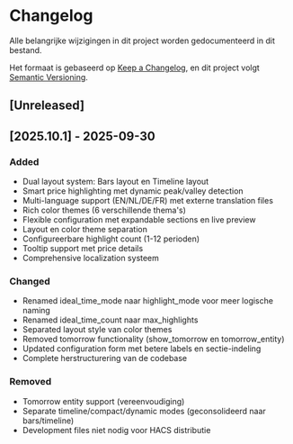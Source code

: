 # Changelog

Alle belangrijke wijzigingen in dit project worden gedocumenteerd in dit bestand.

Het formaat is gebaseerd op [Keep a Changelog](https://keepachangelog.com/nl/1.0.0/),
en dit project volgt [Semantic Versioning](https://semver.org/lang/nl/).

## [Unreleased]

## [2025.10.1] - 2025-09-30

### Added
- Dual layout system: Bars layout en Timeline layout
- Smart price highlighting met dynamic peak/valley detection
- Multi-language support (EN/NL/DE/FR) met externe translation files
- Rich color themes (6 verschillende thema's)
- Flexible configuration met expandable sections en live preview
- Layout en color theme separation
- Configureerbare highlight count (1-12 perioden)
- Tooltip support met price details
- Comprehensive localization systeem

### Changed
- Renamed ideal_time_mode naar highlight_mode voor meer logische naming
- Renamed ideal_time_count naar max_highlights
- Separated layout style van color themes
- Removed tomorrow functionality (show_tomorrow en tomorrow_entity)
- Updated configuration form met betere labels en sectie-indeling
- Complete herstructurering van de codebase

### Removed
- Tomorrow entity support (vereenvoudiging)
- Separate timeline/compact/dynamic modes (geconsolideerd naar bars/timeline)
- Development files niet nodig voor HACS distributie
